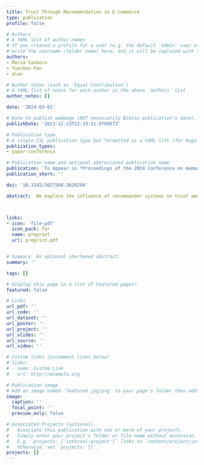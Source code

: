 ```yaml
---
title: Trust Through Recommendation in E-commerce
type: publication
profile: false

# Authors
# A YAML list of author names
# If you created a profile for a user (e.g. the default `admin` user at `content/authors/admin/`), 
# write the username (folder name) here, and it will be replaced with their full name and linked to their profile.
authors:
- Maria Saxborn
- Yuechen Pan
- alan

# Author notes (such as 'Equal Contribution')
# A YAML list of notes for each author in the above `authors` list
author_notes: []

date: '2024-03-01'

# Date to publish webpage (NOT necessarily Bibtex publication's date).
publishDate: '2023-12-23T22:33:31.076957Z'

# Publication type.
# A single CSL publication type but formatted as a YAML list (for Hugo requirements).
publication_types:
- paper-conference

# Publication name and optional abbreviated publication name.
publication: 'To Appear in *Proceedings of the 2024 Conference on Human Information Interaction and Retrieval*'
publication_short: ''

doi: '10.1145/3627508.3638294'

abstract:  We explore the influence of recommender systems on trust among consumers in the fashion e-commerce domain. Anchoring on the Trust Building Model (TBM) , we investigate its adaptability and applicability in the context of interactive communication in recommender systems. Primarily leaning on qualitative data collection methods, namely semi-structured interviews, our work evaluates the classic TBM components – structure assurance, perceived reputation, perceived site quality, perceived web risk, trusting belief, and behavioral intention – affirming their relevance to recommender systems. Furthermore, new components, i.e., perceived service and recommendation quality, previous experience, perceived enjoyment, perceived recommendation authenticity, and intention to share interaction data, were examined in the context of recommender systems. Significantly, our study unveils that trusting beliefs can notably influence TBM’s preliminary behavioral intentions, with the competence belief having the most substantial impact, challenging the conventional TBM findings. The outcomes highlight that consumers place heightened value on the tangible provisions from the company over ethics-based factors like integrity. The proposed refined TBM offers potential in enhancing recommender systems in fashion e-commerce, facilitating a better understanding of consumer behavior and trust dynamics.



links:
- icon: 'file-pdf'
  icon_pack: far
  name: preprint
  url: preprint.pdf


# Summary. An optional shortened abstract.
summary: ''

tags: []

# Display this page in a list of Featured pages?
featured: false

# Links
url_pdf: ''
url_code: ''
url_dataset: ''
url_poster: ''
url_project: ''
url_slides: ''
url_source: ''
url_video: ''

# Custom links (uncomment lines below)
# links:
# - name: Custom Link
#   url: http://example.org

# Publication image
# Add an image named `featured.jpg/png` to your page's folder then add a caption below.
image:
  caption: ''
  focal_point: ''
  preview_only: false

# Associated Projects (optional).
#   Associate this publication with one or more of your projects.
#   Simply enter your project's folder or file name without extension.
#   E.g. `projects: ['internal-project']` links to `content/project/internal-project/index.md`.
#   Otherwise, set `projects: []`.
projects: []
---
```


